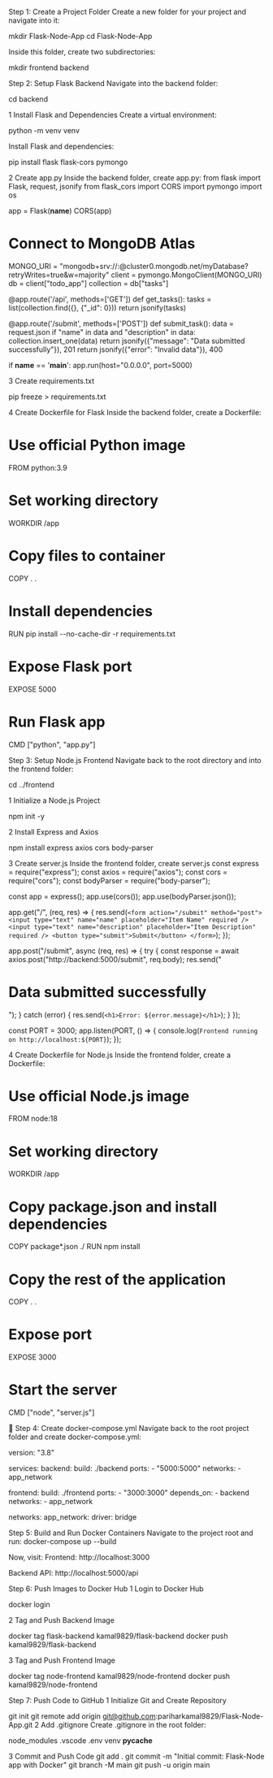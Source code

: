 Step 1: Create a Project Folder
Create a new folder for your project and navigate into it:

mkdir Flask-Node-App
cd Flask-Node-App

Inside this folder, create two subdirectories:

mkdir frontend backend

 Step 2: Setup Flask Backend
Navigate into the backend folder:

cd backend

1 Install Flask and Dependencies
Create a virtual environment:

python -m venv venv

Install Flask and dependencies:

pip install flask flask-cors pymongo




2️ Create app.py
Inside the backend folder, create app.py:
from flask import Flask, request, jsonify
from flask_cors import CORS
import pymongo
import os

app = Flask(__name__)
CORS(app)

# Connect to MongoDB Atlas
MONGO_URI = "mongodb+srv://<username>:<password>@cluster0.mongodb.net/myDatabase?retryWrites=true&w=majority"
client = pymongo.MongoClient(MONGO_URI)
db = client["todo_app"]
collection = db["tasks"]

@app.route('/api', methods=['GET'])
def get_tasks():
    tasks = list(collection.find({}, {"_id": 0}))
    return jsonify(tasks)

@app.route('/submit', methods=['POST'])
def submit_task():
    data = request.json
    if "name" in data and "description" in data:
        collection.insert_one(data)
        return jsonify({"message": "Data submitted successfully"}), 201
    return jsonify({"error": "Invalid data"}), 400

if __name__ == '__main__':
    app.run(host="0.0.0.0", port=5000)


3️ Create requirements.txt

pip freeze > requirements.txt


4️ Create Dockerfile for Flask
Inside the backend folder, create a Dockerfile:

# Use official Python image
FROM python:3.9

# Set working directory
WORKDIR /app

# Copy files to container
COPY . .

# Install dependencies
RUN pip install --no-cache-dir -r requirements.txt

# Expose Flask port
EXPOSE 5000

# Run Flask app
CMD ["python", "app.py"]


 Step 3: Setup Node.js Frontend
Navigate back to the root directory and into the frontend folder:

cd ../frontend

1️ Initialize a Node.js Project

npm init -y

2️ Install Express and Axios

npm install express axios cors body-parser


3️ Create server.js
Inside the frontend folder, create server.js
const express = require("express");
const axios = require("axios");
const cors = require("cors");
const bodyParser = require("body-parser");

const app = express();
app.use(cors());
app.use(bodyParser.json());

app.get("/", (req, res) => {
    res.send(`
        <form action="/submit" method="post">
            <input type="text" name="name" placeholder="Item Name" required />
            <input type="text" name="description" placeholder="Item Description" required />
            <button type="submit">Submit</button>
        </form>
    `);
});

app.post("/submit", async (req, res) => {
    try {
        const response = await axios.post("http://backend:5000/submit", req.body);
        res.send("<h1>Data submitted successfully</h1>");
    } catch (error) {
        res.send(`<h1>Error: ${error.message}</h1>`);
    }
});

const PORT = 3000;
app.listen(PORT, () => {
    console.log(`Frontend running on http://localhost:${PORT}`);
});


4️ Create Dockerfile for Node.js
Inside the frontend folder, create a Dockerfile:

# Use official Node.js image
FROM node:18

# Set working directory
WORKDIR /app

# Copy package.json and install dependencies
COPY package*.json ./
RUN npm install

# Copy the rest of the application
COPY . .

# Expose port
EXPOSE 3000

# Start the server
CMD ["node", "server.js"]


📌 Step 4: Create docker-compose.yml
Navigate back to the root project folder and create docker-compose.yml:

version: "3.8"

services:
  backend:
    build: ./backend
    ports:
      - "5000:5000"
    networks:
      - app_network

  frontend:
    build: ./frontend
    ports:
      - "3000:3000"
    depends_on:
      - backend
    networks:
      - app_network

networks:
  app_network:
    driver: bridge


 Step 5: Build and Run Docker Containers
Navigate to the project root and run:
docker-compose up --build


Now, visit:
Frontend: http://localhost:3000

Backend API: http://localhost:5000/api


 Step 6: Push Images to Docker Hub
1️ Login to Docker Hub

docker login

2️ Tag and Push Backend Image

docker tag flask-backend kamal9829/flask-backend
docker push kamal9829/flask-backend



3️ Tag and Push Frontend Image

docker tag node-frontend kamal9829/node-frontend
docker push kamal9829/node-frontend


Step 7: Push Code to GitHub
1️ Initialize Git and Create Repository

git init
git remote add origin git@github.com:pariharkamal9829/Flask-Node-App.git
2️ Add .gitignore
Create .gitignore in the root folder:

node_modules
.vscode
.env
venv
__pycache__

3️ Commit and Push Code
git add .
git commit -m "Initial commit: Flask-Node app with Docker"
git branch -M main
git push -u origin main


